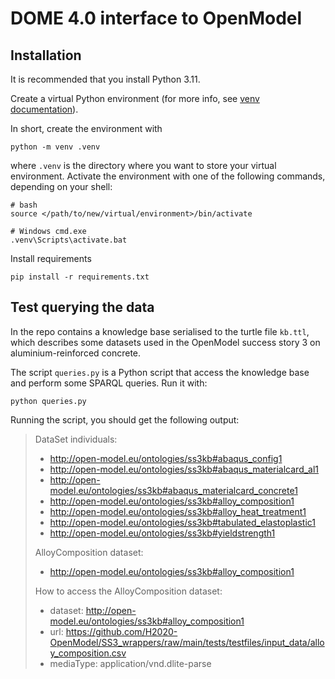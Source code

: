 DOME 4.0 interface to OpenModel
===============================


Installation
------------
It is recommended that you install Python 3.11.

Create a virtual Python environment (for more info, see [venv documentation](https://docs.python.org/3/library/venv.html)).

In short, create the environment with

    python -m venv .venv

where `.venv` is the directory where you want to store your virtual environment.
Activate the environment with one of the following commands, depending on your shell:

    # bash
    source </path/to/new/virtual/environment>/bin/activate

    # Windows cmd.exe
    .venv\Scripts\activate.bat

Install requirements

    pip install -r requirements.txt



Test querying the data
----------------------
In the repo contains a knowledge base serialised to the turtle file
`kb.ttl`, which describes some datasets used in the OpenModel success
story 3 on aluminium-reinforced concrete.

The script `queries.py` is a Python script that access the knowledge
base and perform some SPARQL queries.  Run it with:

    python queries.py

Running the script, you should get the following output:

> DataSet individuals:
>   -  http://open-model.eu/ontologies/ss3kb#abaqus_config1
>   -  http://open-model.eu/ontologies/ss3kb#abaqus_materialcard_al1
>   -  http://open-model.eu/ontologies/ss3kb#abaqus_materialcard_concrete1
>   -  http://open-model.eu/ontologies/ss3kb#alloy_composition1
>   -  http://open-model.eu/ontologies/ss3kb#alloy_heat_treatment1
>   -  http://open-model.eu/ontologies/ss3kb#tabulated_elastoplastic1
>   -  http://open-model.eu/ontologies/ss3kb#yieldstrength1
>
> AlloyComposition dataset:
>   -  http://open-model.eu/ontologies/ss3kb#alloy_composition1
>
> How to access the AlloyComposition dataset:
>   - dataset: http://open-model.eu/ontologies/ss3kb#alloy_composition1
>   - url: https://github.com/H2020-OpenModel/SS3_wrappers/raw/main/tests/testfiles/input_data/alloy_composition.csv
>   - mediaType: application/vnd.dlite-parse
